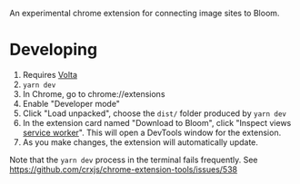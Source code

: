 An experimental chrome extension for connecting image sites to Bloom.

# Developing

1. Requires [Volta](https://github.com/volta-cli/volta)
2. `yarn dev`
3. In Chrome, go to chrome://extensions
4. Enable "Developer mode"
5. Click "Load unpacked", choose the `dist/` folder produced by `yarn dev`
6. In the extension card named "Download to Bloom", click "Inspect views <u>service worker</u>". This will open a DevTools window for the extension.
7. As you make changes, the extension will automatically update.

Note that the `yarn dev` process in the terminal fails frequently. See https://github.com/crxjs/chrome-extension-tools/issues/538
